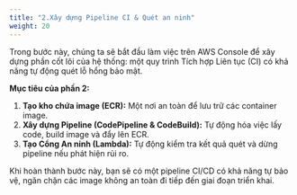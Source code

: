 ```yaml
---
title: "2.Xây dựng Pipeline CI & Quét an ninh"
weight: 20
---
```


Trong bước này, chúng ta sẽ bắt đầu làm việc trên AWS Console để xây dựng phần cốt lõi của hệ thống: một quy trình Tích hợp Liên tục (CI) có khả năng tự động quét lỗ hổng bảo mật.

**Mục tiêu của phần 2:**
1.  **Tạo kho chứa image (ECR):** Một nơi an toàn để lưu trữ các container image.
2.  **Xây dựng Pipeline (CodePipeline & CodeBuild):** Tự động hóa việc lấy code, build image và đẩy lên ECR.
3.  **Tạo Cổng An ninh (Lambda):** Tự động kiểm tra kết quả quét và dừng pipeline nếu phát hiện rủi ro.

Khi hoàn thành bước này, bạn sẽ có một pipeline CI/CD có khả năng tự bảo vệ, ngăn chặn các image không an toàn đi tiếp đến giai đoạn triển khai.